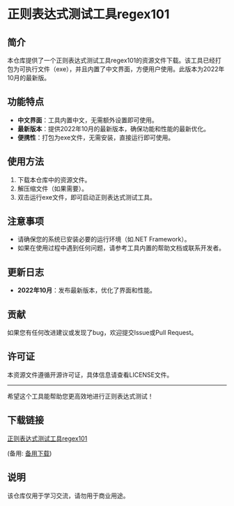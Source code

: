 # 正则表达式测试工具regex101

## 简介
本仓库提供了一个正则表达式测试工具regex101的资源文件下载。该工具已经打包为可执行文件（exe），并且内置了中文界面，方便用户使用。此版本为2022年10月的最新版。

## 功能特点
- **中文界面**：工具内置中文，无需额外设置即可使用。
- **最新版本**：提供2022年10月的最新版本，确保功能和性能的最新优化。
- **便携性**：打包为exe文件，无需安装，直接运行即可使用。

## 使用方法
1. 下载本仓库中的资源文件。
2. 解压缩文件（如果需要）。
3. 双击运行exe文件，即可启动正则表达式测试工具。

## 注意事项
- 请确保您的系统已安装必要的运行环境（如.NET Framework）。
- 如果在使用过程中遇到任何问题，请参考工具内置的帮助文档或联系开发者。

## 更新日志
- **2022年10月**：发布最新版本，优化了界面和性能。

## 贡献
如果您有任何改进建议或发现了bug，欢迎提交Issue或Pull Request。

## 许可证
本资源文件遵循开源许可证，具体信息请查看LICENSE文件。

---
希望这个工具能帮助您更高效地进行正则表达式测试！

## 下载链接
[正则表达式测试工具regex101](https://pan.quark.cn/s/5c1d5135ba35) 

(备用: [备用下载](https://pan.baidu.com/s/1e0t4tOrFNVO8Z23qYdQtKw?pwd=1234))

## 说明

该仓库仅用于学习交流，请勿用于商业用途。
